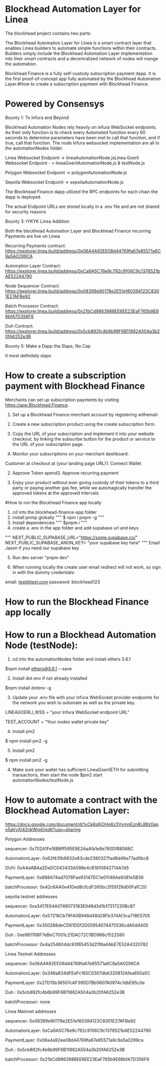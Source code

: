 # Blockhead Automation Layer for Linea

The blockhead project contains two parts:

The Blockhead Automation Layer for Linea is a smart contract layer that enables Linea builders to automate simple functions within their contracts. Builders simply include the Blockhead Automation Layer implementation into their smart contracts and a decentralized network of nodes will mange the automation.

Blockhead Finance is a fully self-custody subscription payment dapp. It is the first proof-of-concept app fully automated by the Blockhead Automation Layer.#How to create a subscription payment with Blockhead Finance.

# Powered by Consensys

Bounty 1: To Infura and Beyond

Blockhead Automation Nodes rely heavily on infura WebSocket endpoints.  As their only function is to check every Automated function every 60 seconds to determine parameters have been met to call that function, and if true, call that function. The node Infura websocket implementation are all in the automationNodes folder. 

Linea Websocket Endpoint -> lineaAutomationNode.jsLinea Goerli Websocket Endpoint  - > lineaGoerliAutomationNode.js & testNode.js

Polygon Websocket Endpoint  ->  polygonAutomationNode.js

Sepolia Websocket Endpoint -> sepoliaAutomationNode.js

The Blockhead Finance dapp utilized the RPC endpoints for each chain the dapp is deployed.

The actual Endpoint URLs are stored locally in a .env file and are not shared for security reasons

Bounty 3: IYKYK Linea Addition

Both the blockhead Automation Layer and Blockhead Finance recurring Payments are live on Linea

Recurring Payments contract: https://explorer.linea.build/address/0x06A4A92EE08d44769fa67e85571a6C9a5A0299CA

Automation Layer Contract: https://explorer.linea.build/address/0xCa9A5C76e9c792c9106C9c1376521bAE52244790

Node Sequencer Contract: https://explorer.linea.build/address/0x08399e90178e2E51e160394123C8301E27AFBe92

Batch Processor Contract: https://explorer.linea.build/address/0x21bCd9863988EE6EE23EaF765b9E66bfA7D356F6

Duh Contract: https://explorer.linea.build/address/0x5cb892fc4b6b99F6B11882A504a3b20fA6252e3B

Bounty 5: Make a Dapp tha Slaps, No Cap

It most definitely slaps

# How to create a subscription payment with Blockhead Finance

Merchants can set up subscription payments by visiting https://app.Blockhead.Finance.

1. Set up a Blockhead Finance merchant account by registering withemail.

2. Create a new subscription product using the create subscription form.

3. Copy the URL of your subscription and implement it into your website checkout, by linking the subscribe button for the product or service to the URL of your subscription page.

4. Monitor your subscriptions on your merchant dashboard.

Customer at checkout at (your landing page URL)1. Connect Wallet

2. Approve Token spend3. Approve recurring payment

4. Enjoy your product without ever giving custody of their tokens to a third party or paying another gas fee, while we automagically transfer the approved tokens at the approved intervals.

#How to run the Blockhead Finance app locally
1. cd into the blockhead-finance-app folder
2. install pnmp globally
"""
$ npm i pnpm -g
"""
3. Install dependencies
"""
$pnpm i
"""
4. create a .env in the app folder and add supabase url and keys

"""
NEXT_PUBLIC_SUPABASE_URL="https://some.supabase.co/"
NEXT_PUBLIC_SUPABASE_ANON_KEY= "your supabase key here"
"""
Email Jason if you need our supabase key

5. Run dev server
"pnpm dev"

6. When running locally the create user email redirect will not work, so sign in with the dummy credentials:

email: test@test.com
password: blockhead123 


# How to run the Blockhead Finance app locally

# How to run a Blockhead Automation Node (testNode):

1.  cd into the automationNodes folder and install ethers 5.6.1

$npm install ethers@5.6.1 --save

2. Install dot env if not already installed

$npm install dotenv -g

3. Update your .env file with your Infura WebSocket provider endpoints for the network you wish to automate as well as the private key. 

LINEAGOERLI_WSS = “your Infura WebSocket endpoint URL”

TEST_ACCOUNT = “Your nodes wallet private key”

4.  Install pm2

$ npm install pm2 -g

5.  Install pm2

$ npm install pm2 -g

4. Make sure your wallet has sufficient LineaGoerliETH for submitting transactions, then start the node $pm2 start automationNodes/testNode.js

# How to automate a contract with the Blockhead Automation Layer:

https://docs.google.com/document/d/1vCk6s6jOHp6z3VvmnEzn8L8Bz0apo5aVvXI42nkWrp0/edit?usp=sharing

Polygon Addresses

sequencer: 0x702A1Fe16B6ff595E9E2AaAfa1e8e760Df88588C

AutomationLayer: 0x62f43fb9832e83cde2380327fad8d46e77ad0bc8

DUH: 0xA4dABAa2DeDC043433A598e4cB1810842714A7d5

PaymentLayer: 0x888A74ad7076Fae93147DC1e01146Ae9381e5B36

batchProcessor: 0x42c6AA0e41Ded8cfcdF260bc3155f26d00FafC20

sepolia testnet addresses

sequencer: 0xa3417E64A0749073183E948d3d1b17317230Bc87

AutomationLayer: 0x57216Cb79FA0B948d48d28Fb374Af3ca718E5705

PaymentLayer: 0x350288deCD61DDf2D05954074475536cdA0d4405 

Duh : 0xe981768F7eBeC7001c21DAC72C1BD986c1522580

batchProcessor: 0x4a254804dc93f65453d21f8a4AbE7E52A4320782

Linea Testnet Addresses

sequencer: 0x06A4A92EE08d44769fa67e85571a6C9a5A0299CA 

AutomationLayer: 0x346a834dFEeFc165C0307dbA320812Afea650a5C

PaymentLayer: 0x27D15b36507cAF395D7Bb5607A0974c1dbE85c0e

Duh : 0x5cb892fc4b6b99F6B11882A504a3b20fA6252e3B

batchProcessor: none

Linea Mainnet addresses

sequencer:  0x08399e90178e2E51e160394123C8301E27AFBe92

AutomationLayer: 0xCa9A5C76e9c792c9106C9c1376521bAE52244790

PaymentLayer: 0x06a4a92ee08d44769fa67e85571a6c9a5a0299ca

Duh : 0x5cb892fc4b6b99F6B11882A504a3b20fA6252e3B

batchProcessor: 0x21bCd9863988EE6EE23EaF765b9E66bfA7D356F6
